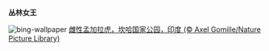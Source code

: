 
**丛林女王**

![bing-wallpaper](https://www.bing.com/th?id=OHR.TigerDay_ZH-CN4359136631_1920x1080.jpg)
[雌性孟加拉虎，坎哈国家公园，印度 (© Axel Gomille/Nature Picture Library)](https://www.bing.com/search?q=%E5%9B%BD%E9%99%85%E8%80%81%E8%99%8E%E6%97%A5&amp;form=hpcapt&amp;mkt=zh-cn)
  